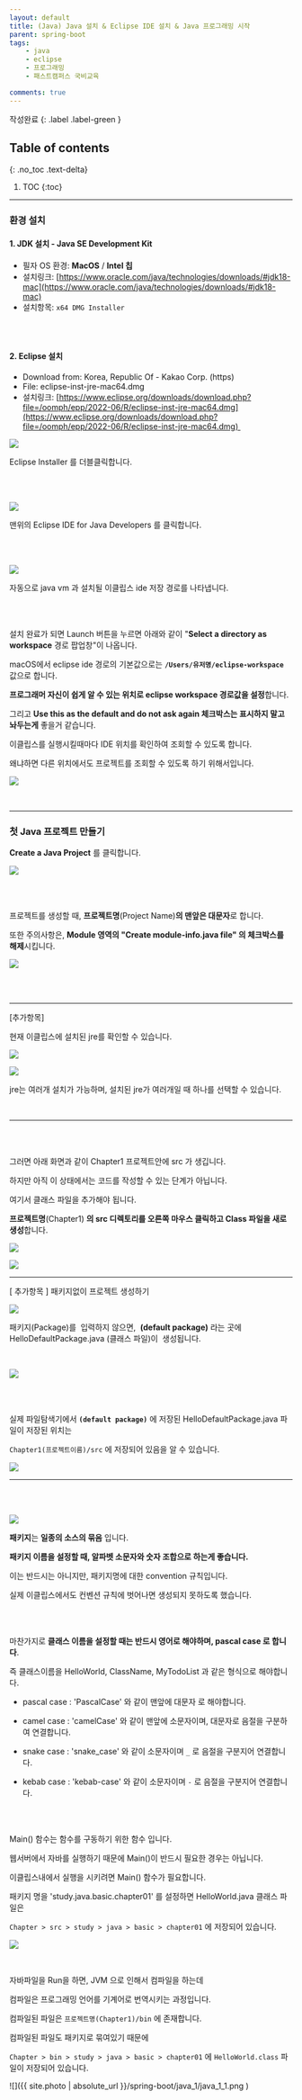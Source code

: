 ```yaml
---
layout: default
title: (Java) Java 설치 & Eclipse IDE 설치 & Java 프로그래밍 시작
parent: spring-boot
tags:
    - java
    - eclipse
    - 프로그래밍
    - 패스트캠퍼스 국비교육

comments: true
---
```


작성완료
{: .label .label-green }

## Table of contents
{: .no_toc .text-delta}

1. TOC
{:toc}

---

### **환경 설치**


#### 1\. JDK 설치 - Java SE Development Kit

-   필자 OS 환경: **MacOS** / **Intel 칩**
-   설치링크: [https://www.oracle.com/java/technologies/downloads/#jdk18-mac](https://www.oracle.com/java/technologies/downloads/#jdk18-mac)
-   설치항목: `x64 DMG Installer`

<br><br>

#### 2\. Eclipse 설치

-   Download from: Korea, Republic Of - Kakao Corp. (https)
-   File: eclipse-inst-jre-mac64.dmg
-   설치링크: [https://www.eclipse.org/downloads/download.php?file=/oomph/epp/2022-06/R/eclipse-inst-jre-mac64.dmg](https://www.eclipse.org/downloads/download.php?file=/oomph/epp/2022-06/R/eclipse-inst-jre-mac64.dmg) 


![](https://img1.daumcdn.net/thumb/R1280x0/?scode=mtistory2&fname=https%3A%2F%2Fblog.kakaocdn.net%2Fdn%2FbVlgOA%2FbtrIT8mJtpi%2Fk6VqBwEHuzecrymLyxtB01%2Fimg.png)


Eclipse Installer 를 더블클릭합니다.

<br><br>

![](https://img1.daumcdn.net/thumb/R1280x0/?scode=mtistory2&fname=https%3A%2F%2Fblog.kakaocdn.net%2Fdn%2Fwt1Lu%2FbtrINvw9Ihe%2F2a5P7t4YKFvN2VsJYAnc2k%2Fimg.png)

맨위의 Eclipse IDE for Java Developers 를 클릭합니다.

<br><br>


![](https://img1.daumcdn.net/thumb/R1280x0/?scode=mtistory2&fname=https%3A%2F%2Fblog.kakaocdn.net%2Fdn%2Fbr0MFT%2FbtrIT9lF3hJ%2FBbCIhO5Aoz9dNKC2Ku7491%2Fimg.png)

자동으로 java vm 과 설치될 이클립스 ide 저장 경로를 나타냅니다.

<br><br>

설치 완료가 되면 Launch 버튼을 누르면 아래와 같이 "**Select a directory as workspace** 경로 팝업창"이 나옵니다.

macOS에서 eclipse ide 경로의 기본값으로는 **`/Users/유저명/eclipse-workspace`** 값으로 합니다.


**프로그래머 자신이 쉽게 알 수 있는 위치로 eclipse workspace 경로값을 설정**합니다.

그리고 **Use this as the default and do not ask again 체크박스는 표시하지 말고 놔두는게** 좋을거 같습니다.

이클립스를 실행시킬때마다 IDE 위치를 확인하여 조회할 수 있도록 합니다.

왜냐하면 다른 위치에서도 프로젝트를 조회할 수 있도록 하기 위해서입니다.

![](https://img1.daumcdn.net/thumb/R1280x0/?scode=mtistory2&fname=https%3A%2F%2Fblog.kakaocdn.net%2Fdn%2FegnHlz%2FbtrISO3kMhD%2F4LKE7svrK8vVaFwTTkvUc0%2Fimg.png)


<br>

---

### **첫 Java 프로젝트 만들기**


**Create a Java Project** 를 클릭합니다.

![](https://img1.daumcdn.net/thumb/R1280x0/?scode=mtistory2&fname=https%3A%2F%2Fblog.kakaocdn.net%2Fdn%2FPkIJz%2FbtrIO13srRL%2FszGVslmhVFNO3CYKwkhjik%2Fimg.png)

<br><br>

프로젝트를 생성할 때, **프로젝트명**(Project Name)**의 맨앞은 대문자**로 합니다.

또한 주의사항은, **Module 영역의 "Create module-info.java file" 의 체크박스를 해제**시킵니다.

![](https://img1.daumcdn.net/thumb/R1280x0/?scode=mtistory2&fname=https%3A%2F%2Fblog.kakaocdn.net%2Fdn%2FbIfDER%2FbtrISARtJE0%2FCaEfAHPf6JKVgfBdmF1QA1%2Fimg.png)

<br><br>

---

[추가항목]

현재 이클립스에 설치된 jre를 확인할 수 있습니다.


![](https://img1.daumcdn.net/thumb/R1280x0/?scode=mtistory2&fname=https%3A%2F%2Fblog.kakaocdn.net%2Fdn%2Fct57OR%2FbtrIPWgb4wp%2FoCloOARV7MkDmkt3ki21f1%2Fimg.png)


![](https://img1.daumcdn.net/thumb/R1280x0/?scode=mtistory2&fname=https%3A%2F%2Fblog.kakaocdn.net%2Fdn%2Fbr2JF1%2FbtrIUllY4gu%2F59gNsgX4Oki8PpA9JDjT1k%2Fimg.png)

jre는 여러개 설치가 가능하며, 설치된 jre가 여러개일 때 하나를 선택할 수 있습니다.

<br>

---

<br><br>


그러면 아래 화면과 같이 Chapter1 프로젝트안에 src 가 생깁니다.

하지만 아직 이 상태에서는 코드를 작성할 수 있는 단계가 아닙니다.

여기서 클래스 파일을 추가해야 됩니다.

**프로젝트명**(Chapter1) **의 src 디렉토리를 오른쪽 마우스 클릭하고 Class 파일을 새로 생성**합니다.

![](https://img1.daumcdn.net/thumb/R1280x0/?scode=mtistory2&fname=https%3A%2F%2Fblog.kakaocdn.net%2Fdn%2FOL68Y%2FbtrINuZo2ta%2FVVLtUy5KYa8k9cstFYZEW1%2Fimg.png)


![](https://img1.daumcdn.net/thumb/R1280x0/?scode=mtistory2&fname=https%3A%2F%2Fblog.kakaocdn.net%2Fdn%2FcACYXp%2FbtrIUmLYd08%2F5ZKvOHeLk8HTZIztqcEPFk%2Fimg.png)

---

\[ 추가항목 \] 패키지없이 프로젝트 생성하기 

![](https://img1.daumcdn.net/thumb/R1280x0/?scode=mtistory2&fname=https%3A%2F%2Fblog.kakaocdn.net%2Fdn%2FIWAMx%2FbtrIRFS8ei3%2F1j5McCYshOhKKJlIM2KZBK%2Fimg.png)

패키지(Package)를  입력하지 않으면,  **(default package)** 라는 곳에 HelloDefaultPackage.java (클래스 파일)이  생성됩니다.

<br>

![](https://img1.daumcdn.net/thumb/R1280x0/?scode=mtistory2&fname=https%3A%2F%2Fblog.kakaocdn.net%2Fdn%2FohEr4%2FbtrITpCgaeg%2FCTMGWKlKfcGZBhy5Kw4yWK%2Fimg.png)


<br><br>

실제 파일탐색기에서 **`(default package)`** 에 저장된 HelloDefaultPackage.java 파일이 저장된 위치는

`Chapter1(프로젝트이름)/src` 에 저장되어 있음을 알 수 있습니다.

![](https://img1.daumcdn.net/thumb/R1280x0/?scode=mtistory2&fname=https%3A%2F%2Fblog.kakaocdn.net%2Fdn%2FbWD24e%2FbtrINuE75PQ%2FRIyJ9PM644TM5UPe0WZNVK%2Fimg.png)

---

<br><br>

![](https://img1.daumcdn.net/thumb/R1280x0/?scode=mtistory2&fname=https%3A%2F%2Fblog.kakaocdn.net%2Fdn%2Fb8NG69%2FbtrIVhDKsjD%2FGq8fiElkhC2gumXDcyhfJK%2Fimg.png)

**패키지**는 **일종의 소스의 묶음** 입니다.

**패키지 이름을 설정할 때, 알파벳 소문자와 숫자 조합으로 하는게 좋습니다.**

이는 반드시는 아니지만, 패키지명에 대한 convention 규칙입니다.

실제 이클립스에서도 컨벤션 규칙에 벗어나면 생성되지 못하도록 했습니다.

<br><br>

마찬가지로 **클래스 이름을 설정할 때는 반드시 영어로 해야하며, pascal case 로 합니다**.

즉 클래스이름을 HelloWorld, ClassName, MyTodoList 과 같은 형식으로 해야합니다.

- pascal case : 'PascalCase' 와 같이 맨앞에 대문자 로 해야합니다.


- camel case : 'camelCase' 와 같이 맨앞에 소문자이며, 대문자로 음절을 구분하여 연결합니다.


- snake case : 'snake_case' 와 같이 소문자이며 `_` 로 음절을 구분지어 연결합니다.


- kebab case : 'kebab-case' 와 같이 소문자이며 `-` 로 음절을 구분지어 연결합니다.

<br><br>

Main() 함수는 함수를 구동하기 위한 함수 입니다.

웹서버에서 자바를 실행하기 때문에 Main()이 반드시 필요한 경우는 아닙니다.

이클립스내에서 실행을 시키려면 Main() 함수가 필요합니다. 

패키지 명을 'study.java.basic.chapter01' 를 설정하면 HelloWorld.java 클래스 파일은

`Chapter > src > study > java > basic > chapter01` 에 저장되어 있습니다.

![](https://img1.daumcdn.net/thumb/R1280x0/?scode=mtistory2&fname=https%3A%2F%2Fblog.kakaocdn.net%2Fdn%2FWJyuq%2FbtrIO2gZ56G%2Fd1DvUF9CK7QW5NH9z4o5G0%2Fimg.png)

<br>

자바파일을 Run을 하면, JVM 으로 인해서 컴파일을 하는데

컴파일은 프로그래밍 언어를 기계어로 번역시키는 과정입니다.

컴파일된 파일은 `프로젝트명(Chapter1)/bin` 에 존재합니다.


컴파일된 파일도 패키지로 묶여있기 때문에

`Chapter > bin > study > java > basic > chapter01` 에 `HelloWorld.class` 파일이 저장되어 있습니다.


![]({{ site.photo | absolute_url }}/spring-boot/java_1/java_1_1.png )
